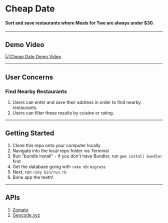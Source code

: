 # Cheap Date

#### Sort and save restaurants where Meals for Two are always under $30.

------
## Demo Video

[![Cheap Date Demo Video](https://img.youtube.com/vi/4JDs-1PO1qs/0.jpg)](https://www.youtube.com/watch?v=4JDs-1PO1qs)

------

## User Concerns

### Find Nearby Restaurants

1. Users can enter and save their address in order to find nearby restaurants.
2. Users can filter these results by cuisine or rating.

------

## Getting Started
1. Clone this repo onto your computer locally
2. Navigate into the local repo folder via Terminal
3. Run "bundle install" - if you don't have Bundler, run `gem install bundler` first
4. Get the database going with `rake db:migrate`
5. Next, run `ruby bin/run.rb`
6. Bone app the teeth!

------

## APIs

1. [Zomato](https://developers.zomato.com/documentation)
2. [Geocode.xyz](https://geocode.xyz/api)
